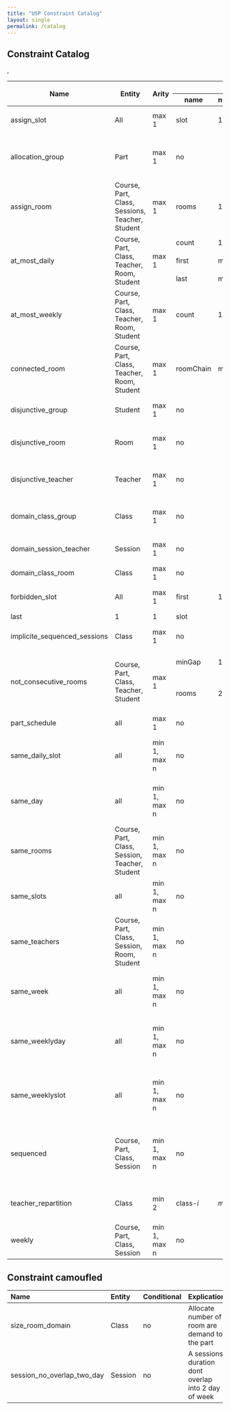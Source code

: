 ```yaml
---
title: "USP Constraint Catalog"
layout: single
permalink: /catalog
---
```


## Constraint Catalog

<table>
<thead>
<tr>
<th rowspan="2">Name </th>
<th rowspan="2"> Entity </th>
<th rowspan="2"> Arity </th>
<th colspan="4">  Parameter  </th>
<th rowspan="2"> Conditional </th>
<th rowspan="2"> Explication </th>
<th rowspan="2"> Tag </th>
</tr>
<tr>
<th>name</th>
<th>number</th>
<th>type</th>
<th>size</th>
</tr>
</thead>
<tbody>
<tr><td>assign_slot </td><td> All </td><td> max 1 </td><td> slot </td> <td>1</td> <td>min 1</td> <td>:slots  </td><td> yes </td><td> Assign a slot or slot tuple to a session</td><td>time</td></tr>
<tr><td>allocation_group</td><td>Part</td><td> max 1  </td><td colspan="4"> no  </td><td> no  </td><td> Domain allocation for class with group in the solution</td><td>group, domain</td></tr>
<tr><td>assign_room  </td><td> Course, Part, Class, Sessions, Teacher, Student </td><td>max 1 </td><td>rooms</td><td> 1 </td><td> min 1</td><td>rooms </td><td> yes </td><td> Assign a set of room to session in entry</td><td>room, instanciation</td></tr>
<tr><td rowspan="3">at_most_daily </td><td rowspan="3"> Course, Part, Class, Teacher, Room, Student </td><td rowspan="3"> max 1 </td><td >count</td><td> 1</td> <td>max 1</td><td>slot</td>, </td><td rowspan="3"> yes </td><td rowspan="3"> Limit a number of session in intervalle</td><td rowspan="3">time, repartition</td></tr>
<tr> <td>first</td> <td>max 1</td><td>max 1</td><td>slot</td> </tr>
<tr> <td>last</td><td>max 1</td><td>max 1</td><td>slot</td> </tr>
<tr><td>at_most_weekly </td><td> Course, Part, Class, Teacher, Room, Student </td><td> max 1 </td><td> count</td><td>1</td> <td>1</td><td>slot</td><td> yes </td><td> Limit a number of session in intervalle </td><td>time,repartition</td></tr>
<tr><td>connected_room </td><td>  Course, Part, Class, Teacher, Room, Student ​</td><td> max 1 </td><td> roomChain  </td><td> min 1 </td><td> min 2 [ordered] </td><td>room  </td><td> yes </td><td> Session need connected rooms </td><td>room, share</td></tr>
<tr><td>disjunctive_group </td><td> Student </td><td> max 1 </td><td colspan="4"> no </td><td> yes </td><td> A group cant have overlap of 2 sessions </td><td> overlap, student </td></tr>
<tr><td>disjunctive_room </td><td> Room   </td><td> max 1 </td><td colspan="4"> no </td><td> yes </td><td> A room cant host 2 sessions at same moment </td><td> overlap, room </td></tr>
<tr><td>disjunctive_teacher </td><td> Teacher </td><td> max 1 </td><td colspan ="4"> no </td><td> yes </td><td> A teacher cant gives  classes at same moment</td><td> overlap, teacher</td></tr>
<tr><td>domain_class_group </td><td> Class </td><td> max 1 </td><td colspan="4"> no </td><td> no </td><td> A subset of group to classes (need solution)</td><td> domain, group, class</td></tr>
<tr><td>domain_session_teacher </td><td> Session </td><td> max 1 </td><td colspan="4"> no </td><td> no </td><td> A subset of teacher for sessions</td><td> domain, teacher, session</td></tr>
<tr><td>domain_class_room </td><td>Class </td><td> max 1 </td><td colspan="4"> no </td><td> no </td><td> A subset of room for class </td><td>domain, class, room</td></tr>
<tr><td rowspan="2">forbidden_slot </td><td rowspan="2"> All </td><td rowspan="2"> max 1 </td><td> first</td> <td> 1 </td><td>1</td><td>slot</td>  </td><td rowspan="2"> yes </td><td rowspan="2"> A session cant take slot in intervalle </td><td rowspan="2">time, domain</td><tr>
<tr><td>last </td><td> 1 </td><td>1</td><td>slot</td></tr>
<tr><td>implicite_sequenced_sessions </td><td> Class </td><td> max 1 </td><td colspan="4"> no </td><td> no </td><td> All sessions in classes are sequenced</td><td>session, orchestration</td></tr>
<tr><td rowspan="2">not_consecutive_rooms </td><td rowspan="2"> Course, Part, Class, Teacher, Student </td><td rowspan="2"> max 1 </td><td> minGap</td> <td> 1</td> <td>1</td><td>slot </td><td rowspan="2"> yes </td><td rowspan="2"> If 2 sessions have rooms in tuple then need a gap of mingap to walk from one the other</td><td rowspan="2">room, domain</td></tr>
<tr><td>rooms</td><td> 2</td> <td>min 1</td> <td>room, label</td></tr>
<tr><td>part_schedule </td><td> all </td><td> max 1 </td><td colspan="4"> no  </td><td> yes </td><td> we allowed time part value</td><td>time, part, domain</td></tr>
<tr><td>same_daily_slot </td><td> all </td><td> min 1, max n </td><td colspan="4"> no </td><td> yes </td><td> all slots of  selected sessions  are equal to the same daily slot </td><td> time, repartition, domain</td></tr>
<tr><td>same_day  </td><td> all </td><td> min 1, max n </td><td colspan="4"> no </td><td> yes </td><td> all slots of  selected sessions  are equal to the same day </td><td> time, repartition, domain</td></tr>
<tr><td>same_rooms </td><td> Course, Part, Class, Session, Teacher, Student  </td><td> min 1, max n </td><td colspan="4"> no </td><td> yes </td><td> all set rooms of  selected sessions  are equal </td><td>rooms, domain, repartition</td></tr>
<tr><td>same_slots </td><td> all  </td><td> min 1, max n </td><td colspan="4"> no </td><td> yes </td><td> all slots of  selected sessions  are equal </td><td>time, domain, repartition</td></tr>
<tr><td>same_teachers </td><td> Course, Part, Class, Session, Room, Student  </td><td> min 1, max n </td><td colspan="4"> no </td><td> yes </td><td> all set teachers of  selected sessions  are equal </td><td> teacher, repartition, domain</td></tr>
<tr><td>same_week </td><td> all </td><td> min 1, max n </td><td colspan="4"> no </td><td> yes </td><td> all slots of  selected sessions  are equal to the same week </td><td> time, repartition, domain</td></tr>
<tr><td>same_weeklyday </td><td> all </td><td> min 1, max n </td><td colspan="4"> no </td><td> yes </td><td> all slots of  selected sessions  are equal to the same weekly day </td><td> time, repartition, domain</td></tr>
<tr><td>same_weeklyslot </td><td> all </td><td> min 1, max n </td><td colspan="4"> no </td><td> yes </td><td> all slots of  selected sessions  are equal to the same weekly slot </td><td> time, repartition, domain</td></tr>
<tr><td>sequenced </td><td> Course, Part, Class, Session </td><td> min 1, max n </td><td colspan="4"> no </td><td> no </td><td> Sessions are ordered in the horizon slot (i.e i < j slot[session[i]] < slot[session[j]] </td><td>session, orchestration</td></tr>
<tr><td>teacher_repartition </td><td> Class </td><td> min 2 </td><td> class-<i>i</i></td> <td> min 2</td> <td>1</td> <td>Option  </td><td> no </td><td> repartition of teacher into a differentes classes of part </td><td> repartition, teacher, session</td></tr>
<tr><td>weekly </td><td> Course, Part, Class, Session </td><td> min 1, max n </td><td colspan="4" > no </td><td> no </td><td> A session tuple is weekly </td><td> repartition, time, orchestration</td></tr>
</tbody>
</table>


## Constraint camoufled


|Name | Entity | Conditional | Explication | Tag|
|:--------|:--------|:--------|:--------|:--------|
|size_room_domain | Class | no | Allocate number of room are demand to the part | domain, room|
|session_no_overlap_two_day | Session | no | A sessions duration dont overlap into 2 day of week| domain, time, overlap| 
